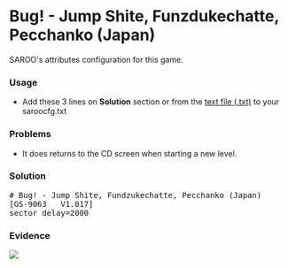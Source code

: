 # Bug! - Jump Shite, Funzdukechatte, Pecchanko (Japan)

SAROO's attributes configuration for this game.

### Usage

- Add these 3 lines on **Solution** section or from the [text file (.txt)](./config.txt) to your saroocfg.txt

### Problems

- It does returns to the CD screen when starting a new level.

### Solution

<pre># Bug! - Jump Shite, Fundzukechatte, Pecchanko (Japan)
[GS-9063   V1.017]
sector_delay=2000</pre>

### Evidence

[![](https://img.youtube.com/vi/P4SlEjedq0Q/0.jpg)](https://youtu.be/P4SlEjedq0Q)

